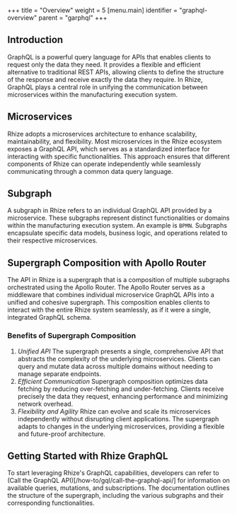 +++
title = "Overview"
weight = 5
[menu.main]
  identifier = "graphql-overview"
  parent = "garphql"
+++

## Introduction

GraphQL is a powerful query language for APIs that enables clients to request only the data they need. It provides a flexible and efficient alternative to traditional REST APIs, allowing clients to define the structure of the response and receive exactly the data they require. In Rhize, GraphQL plays a central role in unifying the communication between microservices within the manufacturing execution system.

## Microservices

Rhize adopts a microservices architecture to enhance scalability, maintainability, and flexibility. Most microservices in the Rhize ecosystem exposes a GraphQL API, which serves as a standardized interface for interacting with specific functionalities. This approach ensures that different components of Rhize can operate independently while seamlessly communicating through a common data query language.

## Subgraph

A subgraph in Rhize refers to an individual GraphQL API provided by a microservice. These subgraphs represent distinct functionalities or domains within the manufacturing execution system. An example is `BPMN`. Subgraphs encapsulate specific data models, business logic, and operations related to their respective microservices.

## Supergraph Composition with Apollo Router

The API in Rhize is a supergraph that is a composition of multiple subgraphs orchestrated using the Apollo Router. The Apollo Router serves as a middleware that combines individual microservice GraphQL APIs into a unified and cohesive supergraph. This composition enables clients to interact with the entire Rhize system seamlessly, as if it were a single, integrated GraphQL schema.

### Benefits of Supergraph Composition

1. *Unified API* The supergraph presents a single, comprehensive API that abstracts the complexity of the underlying microservices. Clients can query and mutate data across multiple domains without needing to manage separate endpoints.
1. *Efficient Communication* Supergraph composition optimizes data fetching by reducing over-fetching and under-fetching. Clients receive precisely the data they request, enhancing performance and minimizing network overhead.
1. *Flexibility and Agility* Rhize can evolve and scale its microservices independently without disrupting client applications. The supergraph adapts to changes in the underlying microservices, providing a flexible and future-proof architecture.

## Getting Started with Rhize GraphQL

To start leveraging Rhize's GraphQL capabilities, developers can refer to (Call the GraphQL API)[/how-to/gql/call-the-graphql-api/] for information on available queries, mutations, and subscriptions. The documentation outlines the structure of the supergraph, including the various subgraphs and their corresponding functionalities.
